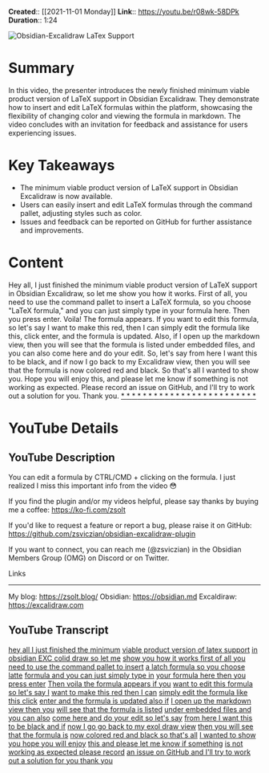 **Created**:: [[2021-11-01 Monday]]
**Link**:: https://youtu.be/r08wk-58DPk
**Duration**:: 1:24

![Obsidian-Excalidraw LaTex Support](https://youtu.be/r08wk-58DPk)

# Summary
In this video, the presenter introduces the newly finished minimum viable product version of LaTeX support in Obsidian Excalidraw. They demonstrate how to insert and edit LaTeX formulas within the platform, showcasing the flexibility of changing color and viewing the formula in markdown. The video concludes with an invitation for feedback and assistance for users experiencing issues.

# Key Takeaways
- The minimum viable product version of LaTeX support in Obsidian Excalidraw is now available.
- Users can easily insert and edit LaTeX formulas through the command pallet, adjusting styles such as color.
- Issues and feedback can be reported on GitHub for further assistance and improvements.

# Content
Hey all, I just finished the minimum viable product version of LaTeX support in Obsidian Excalidraw, so let me show you how it works. First of all, you need to use the command pallet to insert a LaTeX formula, so you choose "LaTeX formula," and you can just simply type in your formula here. Then you press enter. Voila! The formula appears. If you want to edit this formula, so let's say I want to make this red, then I can simply edit the formula like this, click enter, and the formula is updated. Also, if I open up the markdown view, then you will see that the formula is listed under embedded files, and you can also come here and do your edit. So, let's say from here I want this to be black, and if now I go back to my Excalidraw view, then you will see that the formula is now colored red and black. So that's all I wanted to show you. Hope you will enjoy this, and please let me know if something is not working as expected. Please record an issue on GitHub, and I'll try to work out a solution for you. Thank you. [* ](https://youtu.be/r08wk-58DPk?t=0) [* ](https://youtu.be/r08wk-58DPk?t=2) [* ](https://youtu.be/r08wk-58DPk?t=5) [* ](https://youtu.be/r08wk-58DPk?t=10) [* ](https://youtu.be/r08wk-58DPk?t=13) [* ](https://youtu.be/r08wk-58DPk?t=16) [* ](https://youtu.be/r08wk-58DPk?t=19) [* ](https://youtu.be/r08wk-58DPk?t=22) [* ](https://youtu.be/r08wk-58DPk?t=26) [* ](https://youtu.be/r08wk-58DPk?t=28) [* ](https://youtu.be/r08wk-58DPk?t=33) [* ](https://youtu.be/r08wk-58DPk?t=37) [* ](https://youtu.be/r08wk-58DPk?t=42) [* ](https://youtu.be/r08wk-58DPk?t=45) [* ](https://youtu.be/r08wk-58DPk?t=48) [* ](https://youtu.be/r08wk-58DPk?t=51) [* ](https://youtu.be/r08wk-58DPk?t=54) [* ](https://youtu.be/r08wk-58DPk?t=59) [* ](https://youtu.be/r08wk-58DPk?t=63) [* ](https://youtu.be/r08wk-58DPk?t=66) [* ](https://youtu.be/r08wk-58DPk?t=70) [* ](https://youtu.be/r08wk-58DPk?t=72) [* ](https://youtu.be/r08wk-58DPk?t=75) [* ](https://youtu.be/r08wk-58DPk?t=78) [* ](https://youtu.be/r08wk-58DPk?t=81)

# YouTube Details

## YouTube Description

You can edit a formula by CTRL/CMD + clicking on the formula. I just realized I miss this important info from the video 😳

If you find the plugin and/or my videos helpful, please say thanks by buying me a coffee: https://ko-fi.com/zsolt

If you'd like to request a feature or report a bug, please raise it on GitHub: https://github.com/zsviczian/obsidian-excalidraw-plugin

If you want to connect, you can reach me (@zsviczian) in the Obsidian Members Group (OMG) on Discord or on Twitter.

Links

---------

My blog: https://zsolt.blog/
Obsidian: https://obsidian.md
Excaldiraw: https://excalidraw.com

## YouTube Transcript

[hey all I just finished the minimum](https://youtu.be/r08wk-58DPk?t=0) [viable product version of latex support](https://youtu.be/r08wk-58DPk?t=2) [in obsidian EXC colid draw so let me](https://youtu.be/r08wk-58DPk?t=5) [show you how it works first of all you](https://youtu.be/r08wk-58DPk?t=7) [need to use the command pallet to insert](https://youtu.be/r08wk-58DPk?t=10) [a latch formula so you choose latte](https://youtu.be/r08wk-58DPk?t=13) [formula and you can just simply type in](https://youtu.be/r08wk-58DPk?t=16) [your formula here then you press enter](https://youtu.be/r08wk-58DPk?t=19) [Then voila the formula appears if you](https://youtu.be/r08wk-58DPk?t=22) [want to edit this formula so let's say I](https://youtu.be/r08wk-58DPk?t=26) [want to make this red then I can](https://youtu.be/r08wk-58DPk?t=28) [simply edit the formula like this click](https://youtu.be/r08wk-58DPk?t=33) [enter and the formula is updated also if](https://youtu.be/r08wk-58DPk?t=37) [I open up the markdown view then you](https://youtu.be/r08wk-58DPk?t=42) [will see that the formula is listed](https://youtu.be/r08wk-58DPk?t=45) [under embedded files and you can also](https://youtu.be/r08wk-58DPk?t=48) [come here and do your edit so let's say](https://youtu.be/r08wk-58DPk?t=51) [from here I want this to be black and if](https://youtu.be/r08wk-58DPk?t=54) [now I go go back to my exol draw view](https://youtu.be/r08wk-58DPk?t=59) [then you will see that the formula is](https://youtu.be/r08wk-58DPk?t=63) [now colored red and black so that's all](https://youtu.be/r08wk-58DPk?t=66) [I wanted to show you hope you will enjoy](https://youtu.be/r08wk-58DPk?t=70) [this and please let me know if something](https://youtu.be/r08wk-58DPk?t=72) [is not working as expected please record](https://youtu.be/r08wk-58DPk?t=75) [an issue on GitHub and I'll try to work](https://youtu.be/r08wk-58DPk?t=78) [out a solution for you thank you](https://youtu.be/r08wk-58DPk?t=81) 

